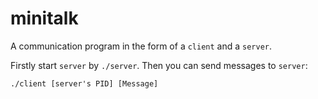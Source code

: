 # minitalk

A communication program in the form of a `client` and a `server`.

Firstly start `server` by `./server`. Then you can send messages to `server`:
```
./client [server's PID] [Message]
```
